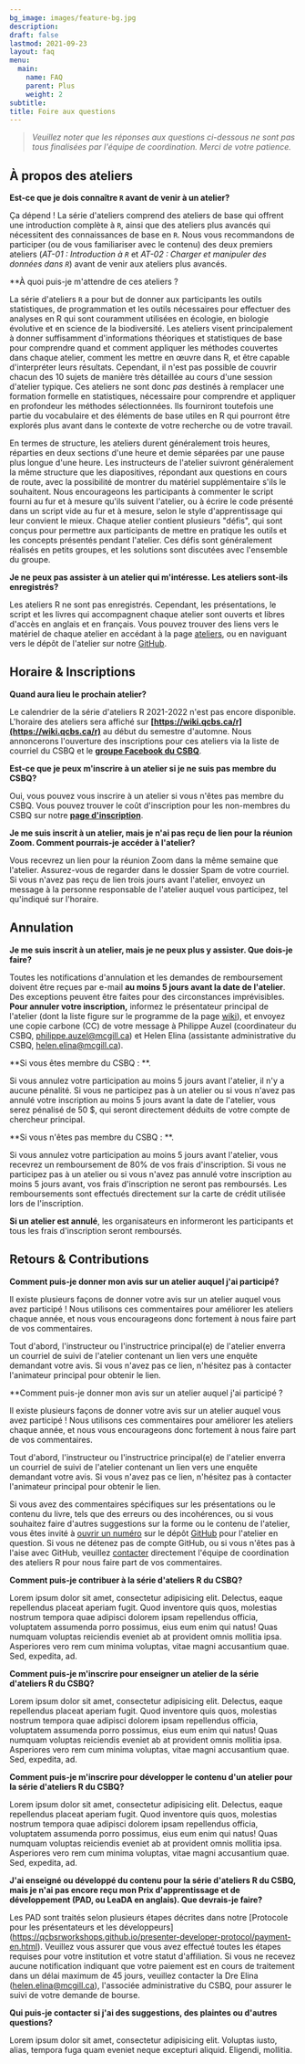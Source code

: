 ```yaml
---
bg_image: images/feature-bg.jpg
description: 
draft: false
lastmod: 2021-09-23
layout: faq
menu:
  main:
    name: FAQ
    parent: Plus
    weight: 2
subtitle: 
title: Foire aux questions
---
```


> *Veuillez noter que les réponses aux questions ci-dessous ne sont pas tous finalisées par l'équipe de coordination. Merci de votre patience.*

## À propos des ateliers

**Est-ce que je dois connaître `R` avant de venir à un atelier?**

Ça dépend ! La série d'ateliers comprend des ateliers de base qui offrent une introduction complète à `R`, ainsi que des ateliers plus avancés qui nécessitent des connaissances de base en `R`. Nous vous recommandons de participer (ou de vous familiariser avec le contenu) des deux premiers ateliers (*AT-01 : Introduction à `R`* et *AT-02 : Charger et manipuler des données dans `R`*) avant de venir aux ateliers plus avancés.

**À quoi puis-je m'attendre de ces ateliers ?

La série d'ateliers `R` a pour but de donner aux participants les outils statistiques, de programmation et les outils nécessaires pour effectuer des analyses en R qui sont couramment utilisées en écologie, en biologie évolutive et en science de la biodiversité. Les ateliers visent principalement à donner suffisamment d'informations théoriques et statistiques de base pour comprendre quand et comment appliquer les méthodes couvertes dans chaque atelier, comment les mettre en œuvre dans R, et être capable d'interpréter leurs résultats. Cependant, il n'est pas possible de couvrir chacun des 10 sujets de manière très détaillée au cours d'une session d'atelier typique. Ces ateliers ne sont donc *pas* destinés à remplacer une formation formelle en statistiques, nécessaire pour comprendre et appliquer en profondeur les méthodes sélectionnées. Ils fourniront toutefois une partie du vocabulaire et des éléments de base utiles en R qui pourront être explorés plus avant dans le contexte de votre recherche ou de votre travail.

En termes de structure, les ateliers durent généralement trois heures, réparties en deux sections d'une heure et demie séparées par une pause plus longue d'une heure. Les instructeurs de l'atelier suivront généralement la même structure que les diapositives, répondant aux questions en cours de route, avec la possibilité de montrer du matériel supplémentaire s'ils le souhaitent. Nous encourageons les participants à commenter le script fourni au fur et à mesure qu'ils suivent l'atelier, ou à écrire le code présenté dans un script vide au fur et à mesure, selon le style d'apprentissage qui leur convient le mieux. Chaque atelier contient plusieurs "défis", qui sont conçus pour permettre aux participants de mettre en pratique les outils et les concepts présentés pendant l'atelier. Ces défis sont généralement réalisés en petits groupes, et les solutions sont discutées avec l'ensemble du groupe. 

**Je ne peux pas assister à un atelier qui m'intéresse. Les ateliers sont-ils enregistrés?**

Les ateliers R ne sont pas enregistrés. Cependant, les présentations, le script et les livres qui accompagnent chaque atelier sont ouverts et libres d'accès en anglais et en français. Vous pouvez trouver des liens vers le matériel de chaque atelier en accédant à la page <a href = "https://qcbsrworkshops.github.io/workshops/">ateliers</a>, ou en naviguant vers le dépôt de l'atelier sur notre <a href = "https://github.com/QCBSRworkshops">GitHub</a>. 

## Horaire & Inscriptions

**Quand aura lieu le prochain atelier?**

Le calendrier de la série d'ateliers R 2021-2022 n'est pas encore disponible. L'horaire des ateliers sera affiché sur **[https://wiki.qcbs.ca/r](https://wiki.qcbs.ca/r)** au début du semestre d'automne. Nous annoncerons l'ouverture des inscriptions pour ces ateliers via la liste de courriel du CSBQ et le **[groupe Facebook du CSBQ](https://www.facebook.com/groups/csbq.qcbs/)**.

**Est-ce que je peux m'inscrire à un atelier si je ne suis pas membre du CSBQ?**

Oui, vous pouvez vous inscrire à un atelier si vous n'êtes pas membre du CSBQ. Vous pouvez trouver le coût d'inscription pour les non-membres du CSBQ sur notre **[page d'inscription](https://qcbsrworkshops.github.io/pricing/)**.


**Je me suis inscrit à un atelier, mais je n'ai pas reçu de lien pour la réunion Zoom. Comment pourrais-je accéder à l'atelier?**

Vous recevrez un lien pour la réunion Zoom dans la même semaine que l'atelier. Assurez-vous de regarder dans le dossier Spam de votre courriel. Si vous n'avez pas reçu de lien trois jours avant l'atelier, envoyez un message à la personne responsable de l'atelier auquel vous participez, tel qu'indiqué sur l'horaire.  


## Annulation

**Je me suis inscrit à un atelier, mais je ne peux plus y assister. Que dois-je faire?**

Toutes les notifications d'annulation et les demandes de remboursement doivent être reçues par e-mail **au moins 5 jours avant la date de l'atelier**. Des exceptions peuvent être faites pour des circonstances imprévisibles. **Pour annuler votre inscription,** informez le présentateur principal de l'atelier (dont la liste figure sur le programme de la page <a href = "https://wiki.qcbs.ca/r">wiki</a>), et envoyez une copie carbone (CC) de votre message à Philippe Auzel (coordinateur du CSBQ, <philippe.auzel@mcgill.ca>) et Helen Elina (assistante administrative du CSBQ, <helen.elina@mcgill.ca>).
 
**Si vous êtes membre du CSBQ : **.

Si vous annulez votre participation au moins 5 jours avant l'atelier, il n'y a aucune pénalité. Si vous ne participez pas à un atelier ou si vous n'avez pas annulé votre inscription au moins 5 jours avant la date de l'atelier, vous serez pénalisé de 50 $, qui seront directement déduits de votre compte de chercheur principal.

**Si vous n'êtes pas membre du CSBQ : **.

Si vous annulez votre participation au moins 5 jours avant l'atelier, vous recevrez un remboursement de 80% de vos frais d'inscription. Si vous ne participez pas à un atelier ou si vous n'avez pas annulé votre inscription au moins 5 jours avant, vos frais d'inscription ne seront pas remboursés. Les remboursements sont effectués directement sur la carte de crédit utilisée lors de l'inscription.

**Si un atelier est annulé**, les organisateurs en informeront les participants et tous les frais d'inscription seront remboursés.


## Retours & Contributions

**Comment puis-je donner mon avis sur un atelier auquel j'ai participé?**

Il existe plusieurs façons de donner votre avis sur un atelier auquel vous avez participé ! Nous utilisons ces commentaires pour améliorer les ateliers chaque année, et nous vous encourageons donc fortement à nous faire part de vos commentaires. 

Tout d'abord, l'instructeur ou l'instructrice principal(e) de l'atelier enverra un courriel de suivi de l'atelier contenant un lien vers une enquête demandant votre avis. Si vous n'avez pas ce lien, n'hésitez pas à contacter l'animateur principal pour obtenir le lien. 

**Comment puis-je donner mon avis sur un atelier auquel j'ai participé ?

Il existe plusieurs façons de donner votre avis sur un atelier auquel vous avez participé ! Nous utilisons ces commentaires pour améliorer les ateliers chaque année, et nous vous encourageons donc fortement à nous faire part de vos commentaires. 

Tout d'abord, l'instructeur ou l'instructrice principal(e) de l'atelier enverra un courriel de suivi de l'atelier contenant un lien vers une enquête demandant votre avis. Si vous n'avez pas ce lien, n'hésitez pas à contacter l'animateur principal pour obtenir le lien. 

Si vous avez des commentaires spécifiques sur les présentations ou le contenu du livre, tels que des erreurs ou des incohérences, ou si vous souhaitez faire d'autres suggestions sur la forme ou le contenu de l'atelier, vous êtes invité à [ouvrir un numéro](https://docs.github.com/en/issues/tracking-your-work-with-issues/creating-an-issue) sur le dépôt [GitHub](https://github.com/QCBSRworkshops) pour l'atelier en question. Si vous ne détenez pas de compte GitHub, ou si vous n'êtes pas à l'aise avec GitHub, veuillez [contacter](https://qcbsrworkshops.github.io/contact/) directement l'équipe de coordination des ateliers R pour nous faire part de vos commentaires.

**Comment puis-je contribuer à la série d'ateliers R du CSBQ?**

Lorem ipsum dolor sit amet, consectetur adipisicing elit. Delectus, eaque repellendus placeat aperiam fugit.
Quod inventore quis quos, molestias nostrum tempora quae adipisci dolorem ipsam repellendus officia,
voluptatem assumenda porro possimus, eius eum enim qui natus! Quas numquam voluptas reiciendis eveniet ab at
provident omnis mollitia ipsa. Asperiores vero rem cum minima voluptas, vitae magni accusantium quae. Sed,
expedita, ad.

**Comment puis-je m'inscrire pour enseigner un atelier de la série d'ateliers R du CSBQ?**

Lorem ipsum dolor sit amet, consectetur adipisicing elit. Delectus, eaque repellendus placeat aperiam fugit.
Quod inventore quis quos, molestias nostrum tempora quae adipisci dolorem ipsam repellendus officia,
voluptatem assumenda porro possimus, eius eum enim qui natus! Quas numquam voluptas reiciendis eveniet ab at
provident omnis mollitia ipsa. Asperiores vero rem cum minima voluptas, vitae magni accusantium quae. Sed,
expedita, ad.


**Comment puis-je m'inscrire pour développer le contenu d'un atelier pour la série d'ateliers R du CSBQ?**

Lorem ipsum dolor sit amet, consectetur adipisicing elit. Delectus, eaque repellendus placeat aperiam fugit.
Quod inventore quis quos, molestias nostrum tempora quae adipisci dolorem ipsam repellendus officia,
voluptatem assumenda porro possimus, eius eum enim qui natus! Quas numquam voluptas reiciendis eveniet ab at
provident omnis mollitia ipsa. Asperiores vero rem cum minima voluptas, vitae magni accusantium quae. Sed,
expedita, ad.

**J'ai enseigné ou développé du contenu pour la série d'ateliers R du CSBQ, mais je n'ai pas encore reçu mon Prix d'apprentissage et de développement (PAD, ou LeaDA en anglais). Que devrais-je faire?**

Les PAD sont traités selon plusieurs étapes décrites dans notre [Protocole pour les présentateurs et les développeurs] (https://qcbsrworkshops.github.io/presenter-developer-protocol/payment-en.html). Veuillez vous assurer que vous avez effectué toutes les étapes requises pour votre institution et votre statut d'affiliation. Si vous ne recevez aucune notification indiquant que votre paiement est en cours de traitement dans un délai maximum de 45 jours, veuillez contacter la Dre Elina (<helen.elina@mcgill.ca>), l'associée administrative du CSBQ, pour assurer le suivi de votre demande de bourse.

**Qui puis-je contacter si j'ai des suggestions, des plaintes ou d'autres questions?**

Lorem ipsum dolor sit amet, consectetur adipisicing elit. Voluptas iusto, alias, tempora fuga quam eveniet
neque excepturi aliquid. Eligendi, mollitia.

